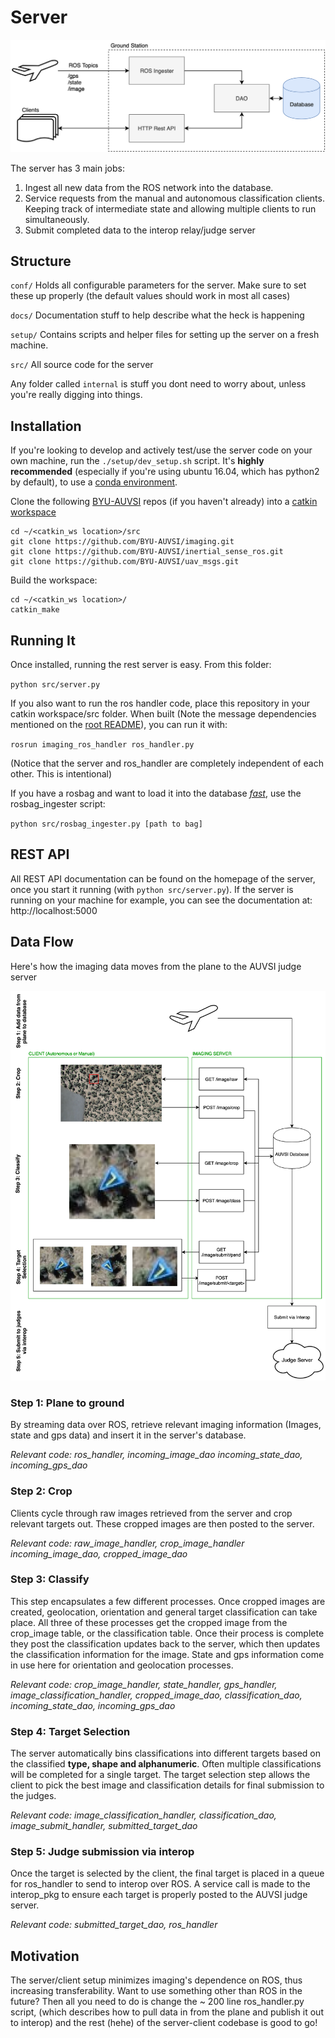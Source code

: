 # Server

![server overview](docs/img/serverFlowchart.png)

The server has 3 main jobs:

1. Ingest all new data from the ROS network into the database.
2. Service requests from the manual and autonomous classification clients. Keeping track of intermediate state and allowing multiple clients to run simultaneously.
3. Submit completed data to the interop relay/judge server

## Structure

`conf/` Holds all configurable parameters for the server. Make sure to set these up properly (the default values should work in most all cases)

`docs/` Documentation stuff to help describe what the heck is happening

`setup/` Contains scripts and helper files for setting up the server on a fresh machine.

`src/` All source code for the server

Any folder called `internal` is stuff you dont need to worry about, unless you're really digging into things.

## Installation

If you're looking to develop and actively test/use the server code on your own machine, run the `./setup/dev_setup.sh` script. It's **highly recommended** (especially if you're using ubuntu 16.04, which has python2 by default), to use a [conda environment](https://conda.io/docs/user-guide/install/index.html).

Clone the following [BYU-AUVSI](https://github.com/BYU-AUVSI) repos (if you haven't already) into a [catkin workspace](http://wiki.ros.org/catkin/Tutorials/create_a_workspace)
```
cd ~/<catkin_ws location>/src
git clone https://github.com/BYU-AUVSI/imaging.git
git clone https://github.com/BYU-AUVSI/inertial_sense_ros.git
git clone https://github.com/BYU-AUVSI/uav_msgs.git
```
Build the workspace:  
```
cd ~/<catkin_ws location>/
catkin_make
```

## Running It

Once installed, running the rest server is easy. From this folder:

`python src/server.py`

If you also want to run the ros handler code, place this repository in your catkin workspace/src folder. When built (Note the message dependencies mentioned on the [root README](https://github.com/BYU-AUVSI/imaging#dependencies)), you can run it with:

`rosrun imaging_ros_handler ros_handler.py`

(Notice that the server and ros_handler are completely independent of each other. This is intentional)

If you have a rosbag and want to load it into the database _[fast](https://youtu.be/VTHsOSGJHN0)_, use the rosbag_ingester script:

`python src/rosbag_ingester.py [path to bag]`

## REST API

All REST API documentation can be found on the homepage of the server, once you start it running (with `python src/server.py`). If the server is running on your machine for example, you can see the documentation at: http://localhost:5000

## Data Flow

Here's how the imaging data moves from the plane to the AUVSI judge server

![data flow overview](docs/img/basicDataFlow.png)

### Step 1: Plane to ground

By streaming data over ROS, retrieve relevant imaging information (Images, state and gps data) and insert it in the server's database.

*Relevant code: ros_handler, incoming_image_dao incoming_state_dao, incoming_gps_dao*

### Step 2: Crop

Clients cycle through raw images retrieved from the server and crop relevant targets out. These cropped images are then posted to the server.

*Relevant code: raw_image_handler, crop_image_handler incoming_image_dao, cropped_image_dao*

### Step 3: Classify

This step encapsulates a few different processes. Once cropped images are created, geolocation, orientation and general target classification can take place. All three of these processes get the cropped image from the crop_image table, or the classification table. Once their process is complete they post the classification updates back to the server, which then updates the classification information for the image. State and gps information come in use here for orientation and geolocation processes.

*Relevant code: crop_image_handler, state_handler, gps_handler, image_classification_handler, cropped_image_dao, classification_dao, incoming_state_dao, incoming_gps_dao*

### Step 4: Target Selection

The server automatically bins classifications into different targets based on the classified **type, shape and alphanumeric**. Often multiple classifications will be completed for a single target. The target selection step allows the client to pick the best image and classification details for final submission to the judges.

*Relevant code: image_classification_handler, classification_dao, image_submit_handler, submitted_target_dao*

### Step 5: Judge submission via interop

Once the target is selected by the client, the final target is placed in a queue for ros_handler to send to interop over ROS. A service call is made to the interop_pkg to ensure each target is properly posted to the AUVSI judge server.

*Relevant code: submitted_target_dao, ros_handler*

## Motivation

The server/client setup minimizes imaging's dependence on ROS, thus increasing transferability. Want to use something other than ROS in the future? Then all you need to do is change the ~ 200 line ros_handler.py script, (which describes how to pull data in from the plane and publish it out to interop) and the rest (hehe) of the server-client codebase is good to go!
